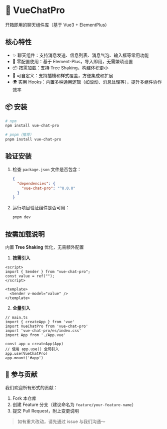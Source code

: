 # 📱 VueChatPro

开箱即用的聊天组件库（基于 Vue3 + ElementPlus）

## 核心特性

- ✨ 聊天组件：支持消息发送、信息列表、消息气泡、输入框等常用功能
- 🔌 零配置使用：基于 Element-Plus，导入即用，无需繁琐设置
- 📦 按需加载：支持 Tree Shaking，构建体积更小
- 🎨 可自定义：支持插槽和样式覆盖，方便集成和扩展
- 🌍 实用 Hooks：内置多种通用逻辑（如滚动、消息处理等），提升多组件协作效率

## 📦 安装

```bash
# npm
npm install vue-chat-pro

# pnpm（推荐）
pnpm install vue-chat-pro

```

## 验证安装

1. 检查 `package.json` 文件是否包含：

   ```json
   {
     "dependencies": {
       "vue-chat-pro": "^0.0.0"
     }
   }
   ```

2. 运行项目验证组件是否可用：

   ```bash
   pnpm dev
   ```

## 按需加载说明

内置 **Tree Shaking** 优化，无需额外配置

1. **按需引入**

```vue
<script>
import { Sender } from "vue-chat-pro";
const value = ref("");
</script>

<template>
  <Sender v-model="value" />
</template>
```

2. **全量引入**

```vue
// main.ts
import { createApp } from 'vue'
import VueChatPro from 'vue-chat-pro'
import 'vue-chat-pro/es/index.css'
import App from './App.vue'

const app = createApp(App)
// 使用 app.use() 全局引入
app.use(VueChatPro)
app.mount('#app')
```

## 🤝 参与贡献

我们欢迎所有形式的贡献：

1. Fork 本仓库
2. 创建 Feature 分支（建议命名为 `feature/your-feature-name`）
3. 提交 Pull Request，附上变更说明

> 如有重大改动，请先通过 issue 与我们沟通～
